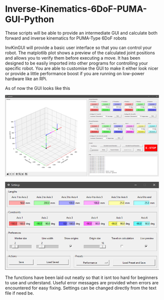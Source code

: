 # Inverse-Kinematics-6DoF-PUMA-GUI-Python

These scripts will be able to provide an intermediate GUI and calculate both forward and inverse kinematics for PUMA-Type 6DoF robots

InvKinGUI will provide a basic user interface so that you can control your robot.
The matplotlib plot shows a preview of the calculated joint positions and allows you to verify them before executing a move.
It has been designed to be easily imported into other programs for controlling your specific robot.
You are able to customise the GUI to make it either look nicer or provide a little performance boost if you are running on low-power hardware like an RPi.

As of now the GUI looks like this

![Kinematics GUI](images/InvKinGUIRootImg.png?raw=true "Kinematics GUI")

![Settinsg GUI](images/InvKinGUISettingsImg.png?raw=true "Settings GUI")

The functions have been laid out neatly so that it isnt too hard for beginners to use and understand.
Useful error messages are provided when errors are encountered for easy fixing.
Settings can be changed directly from the text file if need be.
